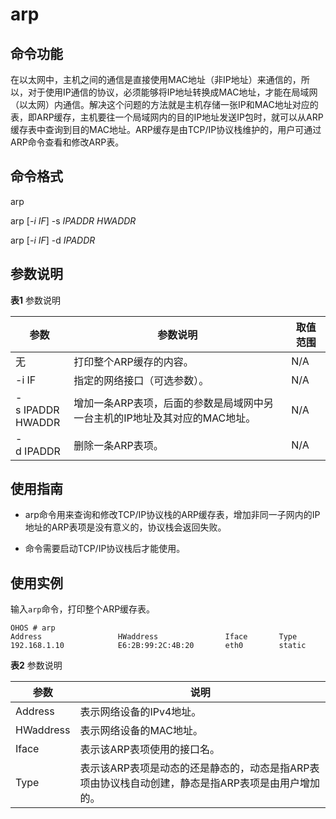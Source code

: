 # arp


## 命令功能

在以太网中，主机之间的通信是直接使用MAC地址（非IP地址）来通信的，所以，对于使用IP通信的协议，必须能够将IP地址转换成MAC地址，才能在局域网（以太网）内通信。解决这个问题的方法就是主机存储一张IP和MAC地址对应的表，即ARP缓存，主机要往一个局域网内的目的IP地址发送IP包时，就可以从ARP缓存表中查询到目的MAC地址。ARP缓存是由TCP/IP协议栈维护的，用户可通过ARP命令查看和修改ARP表。


## 命令格式

arp

arp [_-i IF_] -s _IPADDR HWADDR_

arp [_-i IF_] -d _IPADDR_


## 参数说明

**表1** 参数说明

| 参数 | 参数说明 | 取值范围 | 
| -------- | -------- | -------- |
| 无 | 打印整个ARP缓存的内容。 | N/A | 
| -i&nbsp;IF | 指定的网络接口（可选参数）。 | N/A | 
| -s&nbsp;IPADDR<br/>HWADDR | 增加一条ARP表项，后面的参数是局域网中另一台主机的IP地址及其对应的MAC地址。 | N/A | 
| -d&nbsp;IPADDR | 删除一条ARP表项。 | N/A | 


## 使用指南

- arp命令用来查询和修改TCP/IP协议栈的ARP缓存表，增加非同一子网内的IP地址的ARP表项是没有意义的，协议栈会返回失败。

- 命令需要启动TCP/IP协议栈后才能使用。


## 使用实例

输入`arp`命令，打印整个ARP缓存表。
```
OHOS # arp
Address                 HWaddress               Iface       Type
192.168.1.10            E6:2B:99:2C:4B:20       eth0        static
```

**表2** 参数说明

| 参数 | 说明 | 
| -------- | -------- |
| Address | 表示网络设备的IPv4地址。 | 
| HWaddress | 表示网络设备的MAC地址。 | 
| Iface | 表示该ARP表项使用的接口名。 | 
| Type | 表示该ARP表项是动态的还是静态的，动态是指ARP表项由协议栈自动创建，静态是指ARP表项是由用户增加的。 | 

